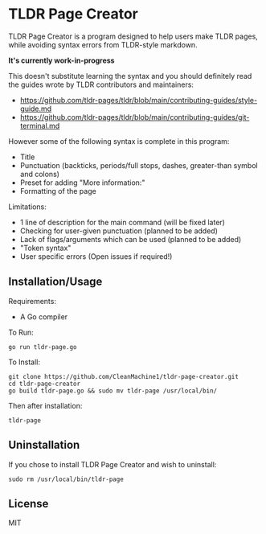 # TLDR Page Creator

TLDR Page Creator is a program designed to help users make TLDR pages, while avoiding syntax errors from TLDR-style markdown.

**It's currently work-in-progress**

This doesn't substitute learning the syntax and you should definitely read the guides wrote by TLDR contributors and maintainers:

- https://github.com/tldr-pages/tldr/blob/main/contributing-guides/style-guide.md
- https://github.com/tldr-pages/tldr/blob/main/contributing-guides/git-terminal.md

However some of the following syntax is complete in this program:

- Title
- Punctuation (backticks, periods/full stops, dashes, greater-than symbol and colons)
- Preset for adding "More information:"
- Formatting of the page

Limitations:

- 1 line of description for the main command (will be fixed later)
- Checking for user-given punctuation (planned to be added)
- Lack of flags/arguments which can be used (planned to be added)
- "Token syntax"
- User specific errors (Open issues if required!)

## Installation/Usage

Requirements:

- A Go compiler

To Run:

`go run tldr-page.go`

To Install:

```
git clone https://github.com/CleanMachine1/tldr-page-creator.git
cd tldr-page-creator
go build tldr-page.go && sudo mv tldr-page /usr/local/bin/
```

Then after installation:

`tldr-page`

## Uninstallation

If you chose to install TLDR Page Creator and wish to uninstall:

`sudo rm /usr/local/bin/tldr-page`

## License

MIT
